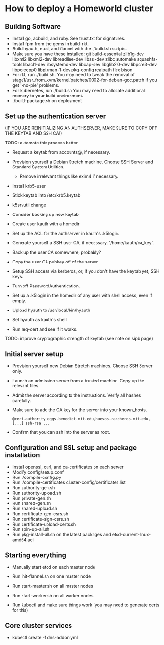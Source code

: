 # How to deploy a Homeworld cluster

## Building Software

 * Install go, acbuild, and ruby. See trust.txt for signatures.
 * Install fpm from the gems in build-rkt.
 * Build hyauth, etcd, and flannel with the ./build.sh scripts.
 * Make sure you have these installed:
    git build-essential zlib1g-dev libxml2 libxml2-dev libreadline-dev
    libssl-dev zlibc automake squashfs-tools libacl1-dev libsystemd-dev
    libcap-dev libglib2.0-dev libpcre3-dev libpcrecpp0 libpixman-1-dev
    pkg-config realpath flex bison
 * For rkt, run ./build.sh.
    You may need to tweak the removal of stage1/usr_from_kvm/kernel/patches/0002-for-debian-gcc.patch if you get '-no-pie' problems.
 * For kubernetes, run ./build.sh
    You may need to allocate additional memory to your build environment.
 * ./build-package.sh on deployment

## Set up the authentication server

(IF YOU ARE REINITIALIZING AN AUTHSERVER, MAKE SURE TO COPY OFF THE KEYTAB AND SSH CA!)

TODO: automate this process better

 * Request a keytab from accounts@, if necessary.
 * Provision yourself a Debian Stretch machine. Choose SSH Server and Standard System Utilities.
   * Remove irrelevant things like exim4 if necessary.
 * Install krb5-user
 * Stick keytab into /etc/krb5.keytab
 * k5srvutil change
 * Consider backing up new keytab
 * Create user kauth with a homedir
 * Set up the ACL for the authserver in kauth's .k5login.
 * Generate yourself a SSH user CA, if necessary. '/home/kauth/ca_key'.
 * Back up the user CA somewhere, probably?
 * Copy the user CA pubkey off of the server.
 * Setup SSH access via kerberos, or, if you don't have the keytab yet, SSH keys.
 * Turn off PasswordAuthentication.
 * Set up a .k5login in the homedir of any user with shell access, even if empty.
 * Upload hyauth to /usr/local/bin/hyauth
 * Set hyauth as kauth's shell

 * Run req-cert and see if it works.

TODO: improve cryptographic strength of keytab (see note on sipb page)

## Initial server setup

 * Provision yourself new Debian Stretch machines. Choose SSH Server only.
 * Launch an admission server from a trusted machine. Copy up the relevant files.
 * Admit the server according to the instructions. Verify all hashes carefully.
 * Make sure to add the CA key for the server into your known_hosts.

       @cert-authority eggs-benedict.mit.edu,huevos-rancheros.mit.edu,[...] ssh-rsa ...

 * Confirm that you can ssh into the server as root.

## Configuration and SSL setup and package installation

 * Install openssl, curl, and ca-certificates on each server
 * Modify config/setup.conf
 * Run ./compile-config.py
 * Run ./compile-certificates cluster-config/certificates.list <secrets-directory>
 * Run authority-gen.sh
 * Run authority-upload.sh
 * Run private-gen.sh
 * Run shared-gen.sh
 * Run shared-upload.sh
 * Run certificate-gen-csrs.sh
 * Run certificate-sign-csrs.sh
 * Run certificate-upload-certs.sh
 * Run spin-up-all.sh
 * Run pkg-install-all.sh on the latest packages and etcd-current-linux-amd64.aci

## Starting everything

 * Manually start etcd on each master node
 * Run init-flannel.sh on one master node
 * Run start-master.sh on all master nodes
 * Run start-worker.sh on all worker nodes

 * Run kubectl and make sure things work (you may need to generate certs for this)

## Core cluster services

 * kubectl create -f dns-addon.yml

